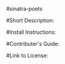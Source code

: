 
#sinatra-poets

#Short Description:



#Install Instructions:


#Contributer's Guide:


#Link to License:

